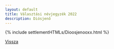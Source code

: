 ```yaml
---
layout: default
title: Választási névjegyzék 2022
description: Diósjenő
---
```


{% include settlementHTMLs/Dioosjenooxx.html %}

[Vissza](../)